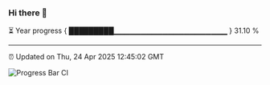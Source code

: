 ### Hi there 👋

⏳ Year progress { █████████▁▁▁▁▁▁▁▁▁▁▁▁▁▁▁▁▁▁▁▁▁ } 31.10 %

---

⏰ Updated on Thu, 24 Apr 2025 12:45:02 GMT

![Progress Bar CI](https://github.com/liununu/liununu/workflows/Progress%20Bar%20CI/badge.svg)
